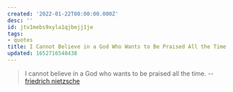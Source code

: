 ```yaml
---
created: '2022-01-22T00:00:00.000Z'
desc: ''
id: jtv1mebs9xyla1qjbejj1je
tags:
- quotes
title: I Cannot Believe in a God Who Wants to Be Praised All the Time
updated: 1652716548438
---
```

   
> I cannot believe in a God who wants to be praised all the time. -- [friedrich nietzsche](../../resources/people/friedrich%20nietzsche.md)